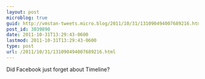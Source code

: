 ```yaml
---
layout: post
microblog: true
guid: http://vmstan-tweets.micro.blog/2011/10/31/131090494007689216.html
post_id: 3039890
date: 2011-10-31T13:29:43-0600
lastmod: 2011-10-31T13:29:43-0600
type: post
url: /2011/10/31/131090494007689216.html
---
```

Did Facebook just forget about Timeline?
